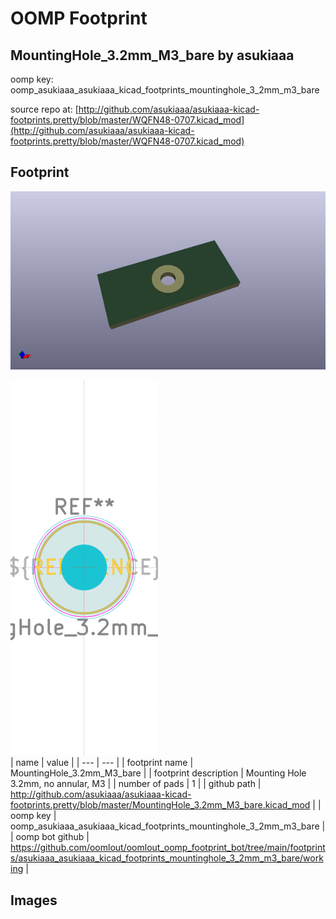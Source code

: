 # OOMP Footprint  
## MountingHole_3.2mm_M3_bare  by asukiaaa  
  
oomp key: oomp_asukiaaa_asukiaaa_kicad_footprints_mountinghole_3_2mm_m3_bare  
  
source repo at: [http://github.com/asukiaaa/asukiaaa-kicad-footprints.pretty/blob/master/WQFN48-0707.kicad_mod](http://github.com/asukiaaa/asukiaaa-kicad-footprints.pretty/blob/master/WQFN48-0707.kicad_mod)  
## Footprint  
  
[![working_kicad_pcb_3d.png](working_kicad_pcb_3d_600.png)](working_kicad_pcb_3d.png)  
  
[![working.png](working_600.png)](working.png)  
| name | value | 
| --- | --- | 
| footprint name | MountingHole_3.2mm_M3_bare | 
| footprint description | Mounting Hole 3.2mm, no annular, M3 | 
| number of pads | 1 | 
| github path | http://github.com/asukiaaa/asukiaaa-kicad-footprints.pretty/blob/master/MountingHole_3.2mm_M3_bare.kicad_mod | 
| oomp key | oomp_asukiaaa_asukiaaa_kicad_footprints_mountinghole_3_2mm_m3_bare | 
| oomp bot github | https://github.com/oomlout/oomlout_oomp_footprint_bot/tree/main/footprints/asukiaaa_asukiaaa_kicad_footprints_mountinghole_3_2mm_m3_bare/working | 
## Images  

